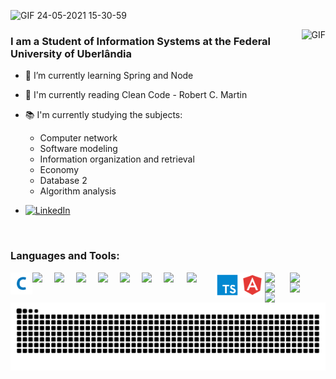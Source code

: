 ![GIF 24-05-2021 15-30-59](https://user-images.githubusercontent.com/48317736/126079719-eaec3a88-e881-4294-ac3f-5a0d4ce2f3ea.gif)

<img align="right" height="270px" alt="GIF" src="https://i.pinimg.com/originals/e4/26/70/e426702edf874b181aced1e2fa5c6cde.gif">

### I am a Student of Information Systems at the Federal University of Uberlândia
- 🌱 I’m currently learning Spring and Node
- 📖 I'm currently reading Clean Code - Robert C. Martin   
- 📚 I'm currently studying the subjects:
  -   Computer network
  -   Software modeling
  -   Information organization and retrieval 
  -   Economy
  -   Database 2
  -   Algorithm analysis

-  <a href="https://www.linkedin.com/in/euller-henrique-2b3ba5188/"><img src="https://user-images.githubusercontent.com/48317736/119419795-66929000-bcd1-11eb-8ae9-cad609aa6790.png" height="40px;" alt="LinkedIn" /></a>&nbsp;

<br>

### Languages and Tools: 


<img align="left" width="35px" src="https://raw.githubusercontent.com/PKief/vscode-material-icon-theme/main/icons/c.svg">
<img align="left" width="35px" src="https://user-images.githubusercontent.com/48317736/119421863-11a54880-bcd6-11eb-856a-d02c49ccbaef.png">
<img align="left" width="35px" src="https://user-images.githubusercontent.com/48317736/129967717-4dec6ddb-c52b-49a0-bd42-74f35ec74911.png">
<img align="left" width="35px" src="https://user-images.githubusercontent.com/48317736/119421173-7b245780-bcd4-11eb-9b7d-55429bb70eb2.png">
<img align="left" width="35px" src="https://user-images.githubusercontent.com/48317736/119421168-7a8bc100-bcd4-11eb-90e4-c3a2ee1f0f0e.png">
<img align="left" width="35px" src="https://user-images.githubusercontent.com/48317736/119421171-7b245780-bcd4-11eb-8997-b817d3a6dc1a.png">
<img align="left" width="35px" src="https://user-images.githubusercontent.com/48317736/119421538-4bc21a80-bcd5-11eb-9527-83b3181c9edd.png">
<img align="left" width="37" src="https://user-images.githubusercontent.com/48317736/119421667-9b084b00-bcd5-11eb-9780-2ae32f561025.png">
<img align="left" width="45px" src="https://user-images.githubusercontent.com/48317736/119422124-b889e480-bcd6-11eb-9d0c-c6bfb934e42f.png">
<img align="left" width="40x" src="https://raw.githubusercontent.com/PKief/vscode-material-icon-theme/main/icons/typescript.svg">
<img align="left" width="40px" src="https://raw.githubusercontent.com/PKief/vscode-material-icon-theme/main/icons/angular.svg">
<img align="left" width="40px" src="https://user-images.githubusercontent.com/48317736/119423482-c55c0780-bcd9-11eb-95df-4fa5e8f9064e.png">
<img align="left" width="40px" src="https://user-images.githubusercontent.com/48317736/119423760-6fd42a80-bcda-11eb-8861-18a2920c9ebf.png">
<img align="left" width="40px" src="https://user-images.githubusercontent.com/48317736/119424303-8f1f8780-bcdb-11eb-885d-6804d4308bfb.png">
<img align="left" width="45px" src="https://user-images.githubusercontent.com/48317736/119423179-0e5f8c00-bcd9-11eb-980a-e8b3349d02ce.png">
<img align="left" width="40px" src="https://user-images.githubusercontent.com/48317736/119423268-45ce3880-bcd9-11eb-95f6-d80e84093b85.png">


![Snake animation](https://github.com/EullerHenrique/EullerHenrique/blob/output/github-contribution-grid-snake.svg)

<!--
**EullerHenrique/EullerHenrique** is a ✨ _special_ ✨ repository because its `README.md` (this file) appears on your GitHub profile.

Here are some ideas to get you started:

- 🔭 I’m currently working on ...
- 🌱 I’m currently learning ...
- 👯 I’m looking to collaborate on ...
- 🤔 I’m looking for help with ...
- 💬 Ask me about ...
- 📫 How to reach me: ...
- 😄 Pronouns: ...
- ⚡ Fun fact: ...
-->
